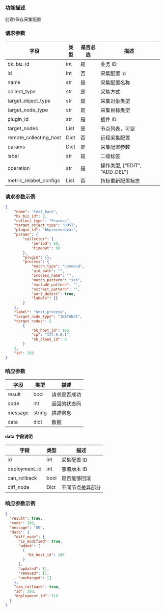 ### 功能描述

创建/保存采集配置


### 请求参数

| 字段                     | 类型   | 是否必选 | 描述                          |
| ---------------------- | ---- | ---- | --------------------------- |
| bk_biz_id              | int  | 是    | 业务 ID                       |
| id                     | int  | 否    | 采集配置 id                     |
| name                   | str  | 是    | 采集配置名称                      |
| collect_type           | str  | 是    | 采集方式                        |
| target_object_type     | str  | 是    | 采集对象类型                      |
| target_node_type       | str  | 是    | 采集目标类型                      |
| plugin_id              | str  | 是    | 插件 ID                       |
| target_nodes           | List | 是    | 节点列表，可空                     |
| remote_collecting_host | Dict | 否    | 远程采集配置                      |
| params                 | Dict | 是    | 采集配置参数                      |
| label                  | str  | 是    | 二级标签                        |
| operation              | str  | 是    | 操作类型, \["EDIT", "ADD_DEL"\] |
| metric_relabel_configs | List | 否    | 指标重新配置标志                    |

### 请求参数示例

```json
{
    "name": "test_hack",
    "bk_biz_id": 2,
    "collect_type": "Process",
    "target_object_type": "HOST",
    "plugin_id": "bkprocessbeat",
    "params": {
        "collector": {
            "period": 60,
            "timeout": 60
        },
        "plugin": {},
        "process": {
            "match_type": "command",
            "pid_path": "",
            "process_name": "",
            "match_pattern": "ssh",
            "exclude_pattern": "",
            "extract_pattern": "",
            "port_detect": true,
            "labels": {}
        }
    },
    "label": "host_process",
    "target_node_type": "INSTANCE",
    "target_nodes": [
        {
            "bk_host_id": 185,
            "ip": "127.0.0.1",
            "bk_cloud_id": 0
        }
    ],
    "id": 280
}
```

### 响应参数

| 字段      | 类型     | 描述     |
| ------- | ------ | ------ |
| result  | bool   | 请求是否成功 |
| code    | int    | 返回的状态码 |
| message | string | 描述信息   |
| data    | dict   | 数据     |

#### data 字段说明

| 字段            | 类型   | 描述       |
| ------------- | ---- | -------- |
| id            | int  | 采集配置 ID   |
| deployment_id | int  | 部署版本 ID   |
| can_rollback  | bool | 是否能够回滚   |
| diff_node     | Dict | 不同节点差异部分 |

### 响应参数示例

```json
{
  "result": true,
  "code": 200,
  "message": "OK",
  "data": {
    "diff_node": {
      "is_modified": true,
      "added": [
        {
          "bk_host_id": 185
        }
      ],
      "updated": [],
      "removed": [],
      "unchanged": []
    },
    "can_rollback": true,
    "id": 280,
    "deployment_id": 518
  }
}
```
